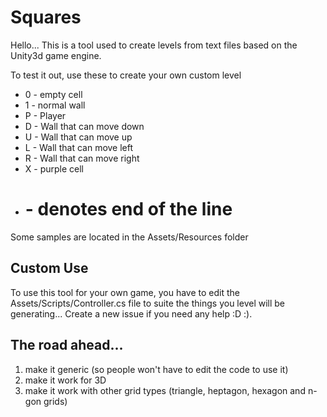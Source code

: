 # Squares
Hello... This is a tool used to create levels from text files based on the Unity3d game engine.

To test it out, use these to create your own custom level

* 0 - empty cell
* 1 - normal wall
* P - Player
* D - Wall that can move down
* U - Wall that can move up
* L - Wall that can move left
* R - Wall that can move right
* X - purple cell
* # - denotes end of the line

Some samples are located in the Assets/Resources folder

## Custom Use

To use this tool for your own game, you have to edit the Assets/Scripts/Controller.cs file to suite the things you level will be generating...
Create a new issue if you need any help :D :).

## The road ahead...

1. make it generic (so people won't have to edit the code to use it)
2. make it work for 3D
3. make it work with other grid types (triangle, heptagon, hexagon and n-gon grids)
